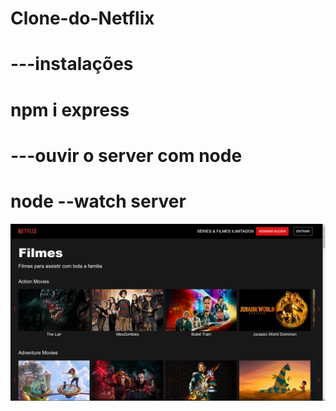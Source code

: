 # Clone-do-Netflix

# ---instalações

# npm i express

# ---ouvir o server com node

# node --watch server

<img src="img/Captura Clone Netflix.png"/>
